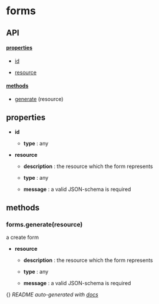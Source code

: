 # forms



## API

#### [properties](#forms-properties)

  - [id](#forms-properties-id)

  - [resource](#forms-properties-resource)


#### [methods](#forms-methods)

  - [generate](#forms-methods-generate) (resource)


<a name="forms-properties"></a>

## properties 


- **id** 

  - **type** : any

- **resource** 

  - **description** : the resource which the form represents

  - **type** : any

  - **message** : a valid JSON-schema is required


<a name="forms-methods"></a> 

## methods 

<a name="forms-methods-generate"></a> 

### forms.generate(resource)

a create form

- **resource** 

  - **description** : the resource which the form represents

  - **type** : any

  - **message** : a valid JSON-schema is required


{}
*README auto-generated with [docs](https://github.com/bigcompany/resources/tree/master/docs)*